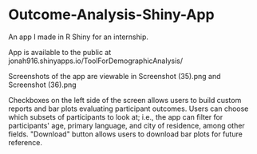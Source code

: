 # Outcome-Analysis-Shiny-App

An app I made in R Shiny for an internship.

App is available to the public at jonah916.shinyapps.io/ToolForDemographicAnalysis/

Screenshots of the app are viewable in Screenshot (35).png and Screenshot (36).png

Checkboxes on the left side of the screen allows users to build custom reports and bar plots evaluating participant outcomes.
Users can choose which subsets of participants to look at; i.e., the app can filter for participants' age, primary language, and city of residence, among other fields. "Download" button allows users to download bar plots for future reference.

